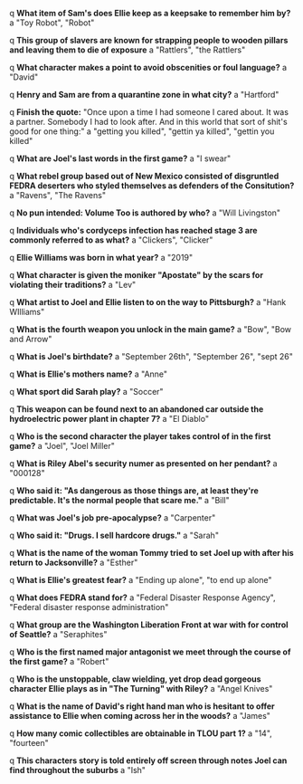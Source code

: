 q **What item of Sam's does Ellie keep as a keepsake to remember him by?**
a "Toy Robot", "Robot"

q **This group of slavers are known for strapping people to wooden pillars and leaving them to die of exposure**
a "Rattlers", "the Rattlers"

q **What character makes a point to avoid obscenities or foul language?**
a "David"

q **Henry and Sam are from a quarantine zone in what city?**
a "Hartford"

q **Finish the quote:** "Once upon a time I had someone I cared about. It was a partner. Somebody I had to look after. And in this world that sort of shit's good for one thing:"
a "getting you killed", "gettin ya killed", "gettin you killed"

q **What are Joel's last words in the first game?**
a "I swear"

q **What rebel group based out of New Mexico consisted of disgruntled FEDRA deserters who styled themselves as defenders of the Consitution?**
a "Ravens", "The Ravens"

q **No pun intended: Volume Too is authored by who?**
a "Will Livingston"

q **Individuals who's cordyceps infection has reached stage 3 are commonly referred to as what?**
a "Clickers", "Clicker"

q **Ellie Williams was born in what year?**
a "2019"

q **What character is given the moniker "Apostate" by the scars for violating their traditions?**
a "Lev"

q **What artist to Joel and Ellie listen to on the way to Pittsburgh?**
a "Hank WIlliams"

q **What is the fourth weapon you unlock in the main game?**
a "Bow", "Bow and Arrow" 

q **What is Joel's birthdate?**
a "September 26th", "September 26", "sept 26"

q **What is Ellie's mothers name?**
a "Anne"

q **What sport did Sarah play?**
a "Soccer"  

q **This weapon can be found next to an abandoned car outside the hydroelectric power plant in chapter 7?**
a "El Diablo"

q **Who is the second character the player takes control of in the first game?**
a "Joel", "Joel Miller"

q **What is Riley Abel's security numer as presented on her pendant?**
a "000128"

q **Who said it: "As dangerous as those things are, at least they're predictable. It's the normal people that scare me."**
a "Bill"

q **What was Joel's job pre-apocalypse?**
a "Carpenter"

q **Who said it: "Drugs. I sell hardcore drugs."**
a "Sarah"

q **What is the name of the woman Tommy tried to set Joel up with after his return to Jacksonville?**
a "Esther"

q **What is Ellie's greatest fear?**
a "Ending up alone", "to end up alone"

q **What does FEDRA stand for?**
a "Federal Disaster Response Agency", "Federal disaster response administration" 

q **What group are the Washington Liberation Front at war with for control of Seattle?**
a "Seraphites"

q **Who is the first named major antagonist we meet through the course of the first game?**
a "Robert"

q **Who is the unstoppable, claw wielding, yet drop dead gorgeous character Ellie plays as in "The Turning" with Riley?**
a "Angel Knives"

q **What is the name of David's right hand man who is hesitant to offer assistance to Ellie when coming across her in the woods?**
a "James"

q **How many comic collectibles are obtainable in TLOU part 1?**
a "14", "fourteen"

q **This characters story is told entirely off screen through notes Joel can find throughout the suburbs**
a "Ish"

